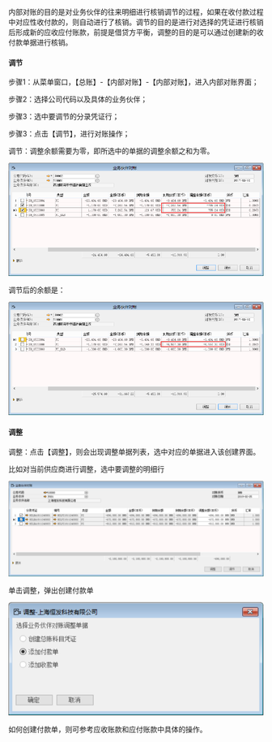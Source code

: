 内部对账的目的是对业务伙伴的往来明细进行核销调节的过程，如果在收付款过程中对应性收付款的，则自动进行了核销。调节的目的是进行对选择的凭证进行核销后形成新的应收应付账款，前提是借贷方平衡，调整的目的是可以通过创建新的收付款单据进行核销。

#### **调节**

步骤1：从菜单窗口，【总账】-【内部对账】-【内部对账】，进入内部对账界面；

步骤2：选择公司代码以及具体的业务伙伴；

步骤3：选中要调节的分录凭证行；

步骤3：点击【调节】，进行对账操作；

调节：调整余额需要为零，即所选中的单据的调整余额之和为零。

![img](gzh_images/dz1.png) 

调节后的余额是：

![img](gzh_images/dz2.png) 

#### **调整**

调整：点击【调整】，则会出现调整单据列表，选中对应的单据进入该创建界面。

比如对当前供应商进行调整，选中要调整的明细行

![img](gzh_images/dz3.png) 

单击调整，弹出创建付款单

![img](gzh_images/dz4.png) 

如何创建付款单，则可参考应收账款和应付账款中具体的操作。